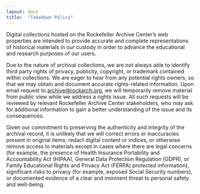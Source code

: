 ```yaml
---
layout: docs
title:  "Takedown Policy"
---
```


Digital collections hosted on the Rockefeller Archive Center’s web properties
are intended to provide accurate and complete representations of historical
materials in our custody in order to advance the educational and research
purposes of our users.

Due to the nature of archival collections, we are not always able to identify
third party rights of privacy, publicity, copyright, or trademark contained
within collections. We are eager to hear from any potential rights owners, so
that we may obtain and document accurate rights-related information. Upon email
request to <archive@rockarch.org>, we will temporarily remove material from
public view while we address a rights issue. All such requests will be reviewed
by relevant Rockefeller Archive Center stakeholders, who may ask for additional
information to gain a better understanding of the issue and its consequences.

Given our commitment to preserving the authenticity and integrity of the
archival record, it is unlikely that we will correct errors or inaccuracies
present in original items; redact digital content or indices; or otherwise
remove access to materials except in cases where there are legal concerns (for
example, the presence of Health Insurance Portability and Accountability Act
(HIPAA), General Data Protection Regulation (GDPR), or Family Educational Rights
and Privacy Act (FERPA) protected information), significant risks to privacy (for
example, exposed Social Security numbers), or documented evidence of a clear and
imminent threat to personal safety and well-being.
